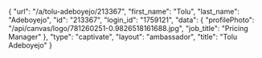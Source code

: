 {
    "url": "\/a\/tolu-adeboyejo\/213367",
    "first_name": "Tolu",
    "last_name": "Adeboyejo",
    "id": "213367",
    "login_id": "1759121",
    "data": {
        "profilePhoto": "\/api\/canvas\/logo\/781260251-0.9826518161688.jpg",
        "job_title": "Pricing Manager"
    },
    "type": "captivate",
    "layout": "ambassador",
    "title": "Tolu Adeboyejo"
}